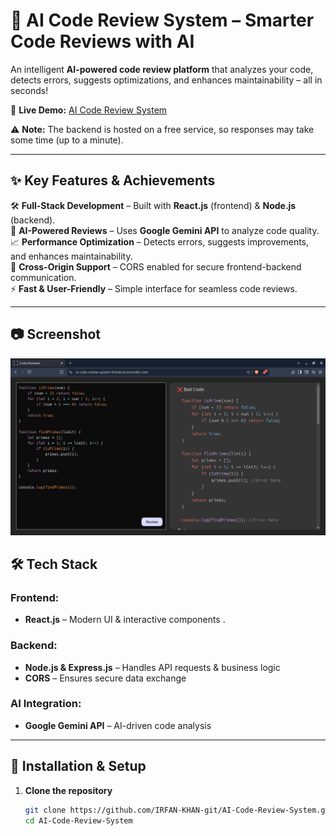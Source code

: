 # 🚀 AI Code Review System – Smarter Code Reviews with AI  

An intelligent **AI-powered code review platform** that analyzes your code, detects errors, suggests optimizations, and enhances maintainability – all in seconds!  

🔗 **Live Demo:** [AI Code Review System](https://ai-code-review-system-frontend.onrender.com)  

⚠ **Note:** The backend is hosted on a free service, so responses may take some time (up to a minute).  

---

## ✨ Key Features & Achievements  
🛠 **Full-Stack Development** – Built with **React.js** (frontend) & **Node.js** (backend).  
🤖 **AI-Powered Reviews** – Uses **Google Gemini API** to analyze code quality.  
📈 **Performance Optimization** – Detects errors, suggests improvements, and enhances maintainability.  
🔄 **Cross-Origin Support** – CORS enabled for secure frontend-backend communication.  
⚡ **Fast & User-Friendly** – Simple interface for seamless code reviews.  

---

## 📷 Screenshot
![Password Generator Preview](screenshot.png)

## 🛠 Tech Stack  
### **Frontend:**  
- **React.js** – Modern UI & interactive components  .

### **Backend:**  
- **Node.js & Express.js** – Handles API requests & business logic  
- **CORS** – Ensures secure data exchange  

### **AI Integration:**  
- **Google Gemini API** – AI-driven code analysis  

---

## 🔧 Installation & Setup  
1. **Clone the repository**  
   ```sh
   git clone https://github.com/IRFAN-KHAN-git/AI-Code-Review-System.git
   cd AI-Code-Review-System
